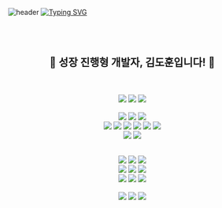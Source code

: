 
![header](https://capsule-render.vercel.app/api?type=waving&color=6284F7FF&text=&animation=twinkling&height=90)
[![Typing SVG](https://readme-typing-svg.demolab.com?font=Alkatra&weight=500&size=45&duration=3500&pause=3&color=6284F7FF&center=false&vCenter=false&multiline=true&repeat=true&width=1000&height=80&lines=Hello+World!👋)](https://git.io/typing-svg)
<br/><br/>
<!--
**uthem150/uthem150** is a ✨ _special_ ✨ repository because its `README.md` (this file) appears on your GitHub profile.

Here are some ideas to get you started:

- 🔭 I’m currently working on ...
- 🌱 I’m currently learning ...
- 👯 I’m looking to collaborate on ...
- 🤔 I’m looking for help with ...
- 💬 Ask me about ...
- 📫 How to reach me: ...
- 😄 Pronouns: ...
- ⚡ Fun fact: ...
-->
<div align=center> 
<br/>

<h2 align="center">🌱 성장 진행형 개발자, 김도훈입니다! 🌱</h2>
  
<br/><br/>
<img src="https://img.shields.io/badge/JAVA-007396?style=for-the-badge&logo=java&logoColor=white">
<img src="https://img.shields.io/badge/Python-3776AB?style=for-the-badge&logo=Python&logoColor=white">
<img src="https://img.shields.io/badge/c-A8B9CC?style=for-the-badge&logo=c&logoColor=white">  
<br>
<img src="https://img.shields.io/badge/html-E34F26?style=for-the-badge&logo=html5&logoColor=white"> 
<img src="https://img.shields.io/badge/css-1572B6?style=for-the-badge&logo=css3&logoColor=white"> 
<img src="https://img.shields.io/badge/javascript-F7DF1E?style=for-the-badge&logo=javascript&logoColor=black">  
<img src="https://img.shields.io/badge/react-61DAFB?style=for-the-badge&logo=react&logoColor=black">
<img src="https://img.shields.io/badge/Next.js-000000?style=for-the-badge&logo=nextdotjs&logoColor=white">
<img src="https://img.shields.io/badge/django-092E20?style=for-the-badge&logo=django&logoColor=white">
<img src="https://img.shields.io/badge/Recoil-3578E5?style=for-the-badge&logo=recoil&logoColor=white"/>
<img src="https://img.shields.io/badge/MongoDB-47A248?style=for-the-badge&logo=mongodb&logoColor=white">
<img src="https://img.shields.io/badge/-Firebase-FFCA28?style=for-the-badge&logo=Firebase&logoColor=white"/>
<br>
<img src="https://img.shields.io/badge/Ant%20Design-1890FF?style=for-the-badge&logo=antdesign&logoColor=white"/>
<img src="https://img.shields.io/badge/bootstrap-7952B3?style=for-the-badge&logo=bootstrap&logoColor=white"> 

<br>
<img src="https://img.shields.io/badge/adobe illustrator-FF9A00?style=for-the-badge&logo=adobeillustrator&logoColor=white"> 
<img src="https://img.shields.io/badge/autodesk maya-37A5CC?style=for-the-badge&logo=autodeskmaya&logoColor=white"> 
<img src="https://img.shields.io/badge/figma-F24E1E?style=for-the-badge&logo=figma&logoColor=white">

<br>
<img src="https://img.shields.io/badge/Jupyter-F37626?style=for-the-badge&logo=Jupyter&logoColor=white"> 
<img src="https://img.shields.io/badge/Pycharm-000000?style=for-the-badge&logo=Pycharm&logoColor=white"> 
<img src="https://img.shields.io/badge/intellij idea-000000?style=for-the-badge&logo=intellijidea&logoColor=white">
<br>
<img src="https://img.shields.io/badge/visual studio-5C2D91?style=for-the-badge&logo=visualstudio&logoColor=white"> 
<img src="https://img.shields.io/badge/visual studio code-007ACC?style=for-the-badge&logo=visualstudiocode&logoColor=white"> 
<img src="https://img.shields.io/badge/arduino-00878F?style=for-the-badge&logo=arduino&logoColor=white">
<br><br>
<img src="https://img.shields.io/badge/github-181717?style=for-the-badge&logo=github&logoColor=white">
<img src="https://img.shields.io/badge/-git-F05032?style=for-the-badge&logo=git&logoColor=white"/>
<img src="https://img.shields.io/badge/prettier-1A2C34?style=for-the-badge&logo=prettier&logoColor=F7BA3E"/>



</div>


